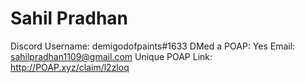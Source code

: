 # Sahil Pradhan

Discord Username: demigodofpaints#1633
DMed a POAP: Yes
Email: sahilpradhan1109@gmail.com
Unique POAP Link: http://POAP.xyz/claim/l2zloq